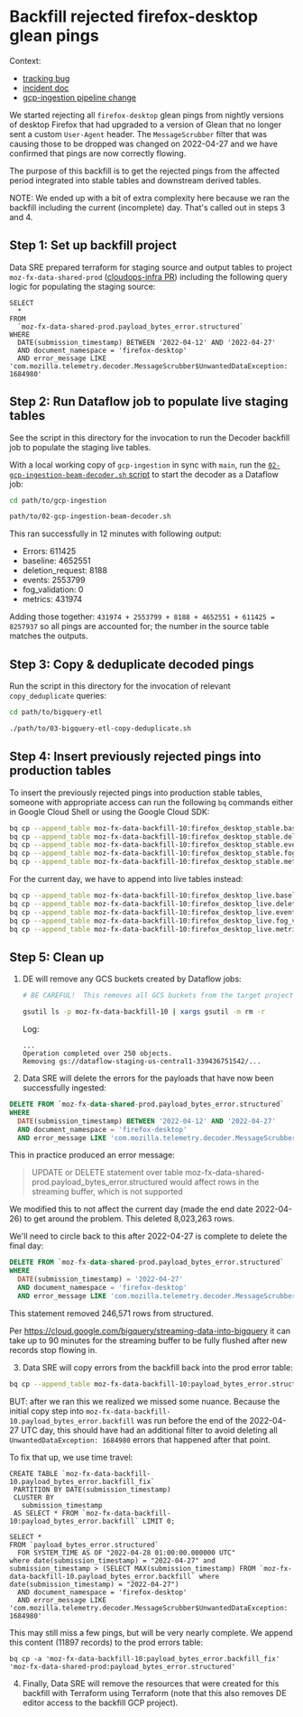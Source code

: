 # Backfill rejected firefox-desktop glean pings

Context:

- [tracking bug](https://bugzilla.mozilla.org/show_bug.cgi?id=1766424)
- [incident doc](https://docs.google.com/document/d/1QX13O-ivVRlZLUm7uAYSxE7UQLBoG4VSd-4ixx8yjgg/edit#)
- [gcp-ingestion pipeline change](https://github.com/mozilla/gcp-ingestion/pull/2064)

We started rejecting all `firefox-desktop` glean pings from nightly versions of
desktop Firefox that had upgraded to a version of Glean that no longer sent a
custom `User-Agent` header. The `MessageScrubber` filter that was causing those
to be dropped was changed on 2022-04-27 and we have confirmed that pings are now
correctly flowing.

The purpose of this backfill is to get the rejected pings from the affected period
integrated into stable tables and downstream derived tables.

NOTE: We ended up with a bit of extra complexity here because we ran the backfill
including the current (incomplete) day. That's called out in steps 3 and 4.

## Step 1: Set up backfill project

Data SRE prepared terraform for staging source and output tables to project
`moz-fx-data-shared-prod` ([cloudops-infra PR](https://github.com/mozilla-services/cloudops-infra/pull/4019))
including the following query logic for populating the staging source:

```
SELECT
  *
FROM
  `moz-fx-data-shared-prod.payload_bytes_error.structured`
WHERE
  DATE(submission_timestamp) BETWEEN '2022-04-12' AND '2022-04-27'
  AND document_namespace = 'firefox-desktop'
  AND error_message LIKE 'com.mozilla.telemetry.decoder.MessageScrubber$UnwantedDataException: 1684980'
```

## Step 2: Run Dataflow job to populate live staging tables

See the script in this directory for the invocation to run the Decoder backfill
job to populate the staging live tables.

With a local working copy of `gcp-ingestion` in sync with `main`, run the [`02-gcp-ingestion-beam-decoder.sh` script](02-gcp-ingestion-beam-decoder.sh) to start the decoder as a Dataflow job:

```bash
cd path/to/gcp-ingestion

path/to/02-gcp-ingestion-beam-decoder.sh
```

This ran successfully in 12 minutes with following output:

- Errors: 611425
- baseline: 4652551
- deletion_request: 8188
- events: 2553799
- fog_validation: 0
- metrics: 431974

Adding those together: `431974 + 2553799 + 8188 + 4652551 + 611425 = 8257937` so
all pings are accounted for; the number in the source table matches the outputs.

## Step 3: Copy & deduplicate decoded pings

Run the script in this directory for the invocation of relevant `copy_deduplicate` queries:

```bash
cd path/to/bigquery-etl

./path/to/03-bigquery-etl-copy-deduplicate.sh
```

## Step 4: Insert previously rejected pings into production tables

To insert the previously rejected pings into production stable tables, someone with appropriate access can run the following `bq` commands either in Google Cloud Shell or using the Google Cloud SDK:

```bash
bq cp --append_table moz-fx-data-backfill-10:firefox_desktop_stable.baseline_v1 moz-fx-data-shared-prod:firefox_desktop_stable.baseline_v1
bq cp --append_table moz-fx-data-backfill-10:firefox_desktop_stable.deletion_request_v1 moz-fx-data-shared-prod:firefox_desktop_stable.deletion_request_v1
bq cp --append_table moz-fx-data-backfill-10:firefox_desktop_stable.events_v1 moz-fx-data-shared-prod:firefox_desktop_stable.events_v1
bq cp --append_table moz-fx-data-backfill-10:firefox_desktop_stable.fog_validation_v1 moz-fx-data-shared-prod:firefox_desktop_stable.fog_validation_v1
bq cp --append_table moz-fx-data-backfill-10:firefox_desktop_stable.metrics_v1 moz-fx-data-shared-prod:firefox_desktop_stable.metrics_v1
```

For the current day, we have to append into live tables instead:

```bash
bq cp --append_table moz-fx-data-backfill-10:firefox_desktop_live.baseline_v1'$20220427' moz-fx-data-shared-prod:firefox_desktop_live.baseline_v1
bq cp --append_table moz-fx-data-backfill-10:firefox_desktop_live.deletion_request_v1'$20220427' moz-fx-data-shared-prod:firefox_desktop_live.deletion_request_v1
bq cp --append_table moz-fx-data-backfill-10:firefox_desktop_live.events_v1'$20220427' moz-fx-data-shared-prod:firefox_desktop_live.events_v1
bq cp --append_table moz-fx-data-backfill-10:firefox_desktop_live.fog_validation_v1'$20220427' moz-fx-data-shared-prod:firefox_desktop_live.fog_validation_v1
bq cp --append_table moz-fx-data-backfill-10:firefox_desktop_live.metrics_v1'$20220427' moz-fx-data-shared-prod:firefox_desktop_live.metrics_v1
```

## Step 5:  Clean up

1.  DE will remove any GCS buckets created by Dataflow jobs:

    ```bash
    # BE CAREFUL!  This removes all GCS buckets from the target project.  It cannot be undone.

    gsutil ls -p moz-fx-data-backfill-10 | xargs gsutil -m rm -r
    ```

    Log:

    ```
    ...
    Operation completed over 250 objects.
    Removing gs://dataflow-staging-us-central1-339436751542/...
    ```

2.  Data SRE will delete the errors for the payloads that have now been successfully ingested:

```sql
DELETE FROM `moz-fx-data-shared-prod.payload_bytes_error.structured`
WHERE
  DATE(submission_timestamp) BETWEEN '2022-04-12' AND '2022-04-27'
  AND document_namespace = 'firefox-desktop'
  AND error_message LIKE 'com.mozilla.telemetry.decoder.MessageScrubber$UnwantedDataException: 1684980'
```

This in practice produced an error message:

> UPDATE or DELETE statement over table moz-fx-data-shared-prod.payload_bytes_error.structured would affect rows in the streaming buffer, which is not supported

We modified this to not affect the current day (made the end date 2022-04-26) to get around the problem. This deleted 8,023,263 rows.

We'll need to circle back to this after 2022-04-27 is complete to delete the final day:

```sql
DELETE FROM `moz-fx-data-shared-prod.payload_bytes_error.structured`
WHERE
  DATE(submission_timestamp) = '2022-04-27'
  AND document_namespace = 'firefox-desktop'
  AND error_message LIKE 'com.mozilla.telemetry.decoder.MessageScrubber$UnwantedDataException: 1684980'
```

This statement removed 246,571 rows from structured.

Per https://cloud.google.com/bigquery/streaming-data-into-bigquery it can take up to 90 minutes
for the streaming buffer to be fully flushed after new records stop flowing in.

3.  Data SRE will copy errors from the backfill back into the prod error table:

```bash
bq cp --append_table moz-fx-data-backfill-10:payload_bytes_error.structured moz-fx-data-shared-prod:payload_bytes_error.structured
```

BUT: after we ran this we realized we missed some nuance.
Because the initial copy step into ``moz-fx-data-backfill-10.payload_bytes_error.backfill`` was run before the end of the 2022-04-27 UTC day, this should have had an additional filter to avoid deleting all `UnwantedDataException: 1684980` errors that happened after that point.

To fix that up, we use time travel:

```
CREATE TABLE `moz-fx-data-backfill-10.payload_bytes_error.backfill_fix`
 PARTITION BY DATE(submission_timestamp)
 CLUSTER BY
   submission_timestamp
 AS SELECT * FROM `moz-fx-data-backfill-10:payload_bytes_error.backfill` LIMIT 0;

SELECT *
FROM `payload_bytes_error.structured`
  FOR SYSTEM_TIME AS OF "2022-04-28 01:00:00.000000 UTC"
where date(submission_timestamp) = "2022-04-27" and submission_timestamp > (SELECT MAX(submission_timestamp) FROM `moz-fx-data-backfill-10.payload_bytes_error.backfill` where date(submission_timestamp) = "2022-04-27")
  AND document_namespace = 'firefox-desktop'
  AND error_message LIKE 'com.mozilla.telemetry.decoder.MessageScrubber$UnwantedDataException: 1684980'
```

This may still miss a few pings, but will be very nearly complete. We append this content (11897 records) to the prod errors table:

```
bq cp -a 'moz-fx-data-backfill-10:payload_bytes_error.backfill_fix' 'moz-fx-data-shared-prod:payload_bytes_error.structured'
```

4.  Finally, Data SRE will remove the resources that were created for this backfill with Terraform using Terraform (note that this also removes DE editor access to the backfill GCP project).

